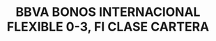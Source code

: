 ---
layout: fund
title: BBVA BONOS INTERNACIONAL FLEXIBLE 0-3, FI CLASE CARTERA
isin: ES0179396017
---